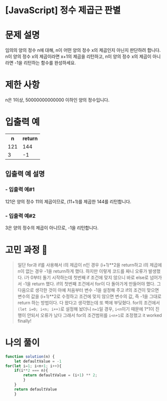 # [JavaScript] 정수 제곱근 판별

# 문제 설명
임의의 양의 정수 n에 대해, n이 어떤 양의 정수 x의 제곱인지 아닌지 판단하려 합니다.
n이 양의 정수 x의 제곱이라면 x+1의 제곱을 리턴하고, n이 양의 정수 x의 제곱이 아니라면 -1을 리턴하는 함수를 완성하세요.

# 제한 사항
n은 1이상, 50000000000000 이하인 양의 정수입니다.

# 입출력 예
<table>
<tr><th>n</th><th>return</th></tr>
<tr><td>121</td><td>144</td></tr>
<tr><td>3</td><td>-1</td></tr>
</table>

## 입출력 예 설명
### - 입출력 예#1
121은 양의 정수 11의 제곱이므로, (11+1)를 제곱한 144를 리턴합니다.

### - 입출력 예#2
3은 양의 정수의 제곱이 아니므로, -1을 리턴합니다.

# 고민 과정 🤔 
> 일단 for과 if를 사용해서 i의 제곱이 n인 경우 (i+1)**2을 return하고 i의 제곱에 n이 없는 경우 -1을 return하게 했다. 하지만 이렇게 코드를 짜니 오류가 발생했다. i가 0부터 돌기 시작하는데 첫번째 if 조건에 맞지 않으니 바로 else로 넘어가서 -1을 return 했다. if의 첫번째 조건에서 for이 다 돌아가게 만들어야 했다. 그 다음으로 생각한 것이 아예 처음부터 변수 -1을 설정해 주고 if의 조건이 맞으면 변수의 값을 (i+1)**2로 수정하고 조건에 맞지 않으면 변수의 값, 즉 -1을 그대로 return 하는 방법이다. 다 왔다고 생각했는데 또 벽에 부딪혔다. for의 조건에서 `(let i=0; i<n; i++)`로 설정해 놨더니  `n=1`일 경우, `i<n`이기 때문에 1*1이 진행이 안되서 오류가 났다 그래서 for의 조건범위를 `i<n+1`로 조정했고 it worked finally!

# 나의 풀이
```javascript
function solution(n) {
    let defaultValue = -1
for(let i=1; i<n+1; i++){
    if(i**2 === n){      
        return defaultValue = (i+1) ** 2;    
        }
    }
    return defaultValue
    }
```